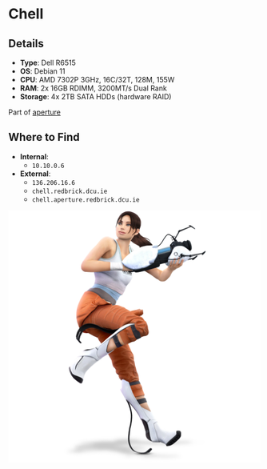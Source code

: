 # Chell

## Details

- **Type**: Dell R6515
- **OS**: Debian 11
- **CPU**: AMD 7302P 3GHz, 16C/32T, 128M, 155W
- **RAM**: 2x 16GB RDIMM, 3200MT/s Dual Rank
- **Storage**: 4x 2TB SATA HDDs (hardware RAID)

Part of [aperture](../../aperture/index.md)

## Where to Find

- **Internal**:
	- `10.10.0.6`
- **External**:
	- `136.206.16.6`
	- `chell.redbrick.dcu.ie`
	- `chell.aperture.redbrick.dcu.ie`

![](../../res/chell.png)
